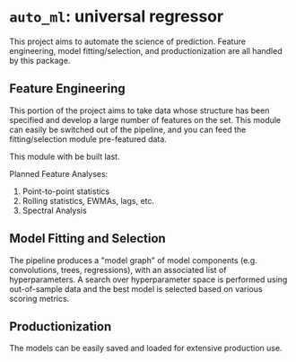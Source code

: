 # `auto_ml`: universal regressor
This project aims to automate the science of prediction. Feature engineering, model fitting/selection, and productionization are all handled by this package.

## Feature Engineering 
This portion of the project aims to take data whose structure has been specified and develop a large number of features on the set. This module can easily be switched out of the pipeline, and you can feed the fitting/selection module pre-featured data. 

This module with be built last.

Planned Feature Analyses:
1. Point-to-point statistics
2. Rolling statistics, EWMAs, lags, etc.
3. Spectral Analysis


## Model Fitting and Selection
The pipeline produces a "model graph" of model components (e.g. convolutions, trees, regressions), with an associated list of hyperparameters. A search over hyperparameter space is performed using out-of-sample data and the best model is selected based on various scoring metrics.

## Productionization
The models can be easily saved and loaded for extensive production use.